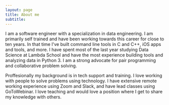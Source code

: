 ```yaml
---
layout: page
title: About me
subtitle: 
---
```


I am a software engineer with a specialization in data engineering. I am primarily self trained and have been working towards this career for close to ten years. In that time I've built command line tools in C and C++, iOS apps and tools, and more. I have spent most of the last year studying Data Science at Lambda School and have the most experience building tools and analyzing data in Python 3. I am a strong advocate for pair programming and collaborative problem solving. 


Proffesionally my background is in tech support and training. I love working with people to solve problems using technology. I have extensive remote working experience using Zoom and Slack, and have lead classes using GoToWebinar. I love teaching and would love a position where I get to share my knowledge with others. 
